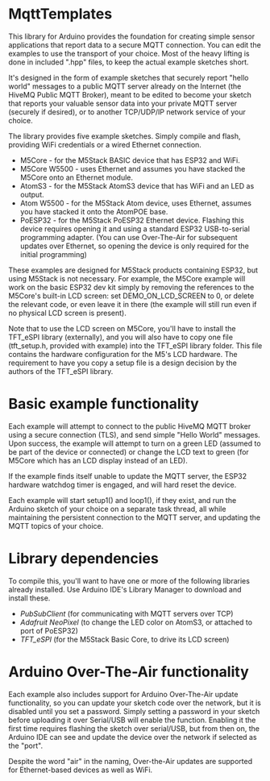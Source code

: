 # MqttTemplates

This library for Arduino provides the foundation for creating simple sensor applications that report
data to a secure MQTT connection.  You can edit the examples to use the transport of your choice.  Most of the
heavy lifting is done in included ".hpp" files, to keep the actual example sketches short.

It's designed in the form of example sketches that securely report "hello world"
messages to a public MQTT server already on the Internet (the HiveMQ Public MQTT Broker), meant
to be edited to become your sketch that reports your valuable
sensor data into your private MQTT server (securely if desired), or to another TCP/UDP/IP network service of your choice.

The library provides five example sketches.  Simply compile and flash, providing WiFi credentials
or a wired Ethernet connection.

* M5Core - for the M5Stack BASIC device that has ESP32 and WiFi.
* M5Core W5500 - uses Ethernet and assumes you have stacked the M5Core onto an Ethernet module.
* AtomS3 - for the M5Stack AtomS3 device that has WiFi and an LED as output.
* Atom W5500 - for the M5Stack Atom device, uses Ethernet, assumes you have stacked it onto the AtomPOE base.
* PoESP32 - for the M5Stack PoESP32 Ethernet device.  Flashing this device requires opening it and
  using a standard ESP32 USB-to-serial programming adapter.  (You can use Over-The-Air for subsequent updates
  over Ethernet, so opening the device is only required for the initial programming)

These examples are designed for M5Stack products containing ESP32, but using M5Stack is not necessary.  For example,
the M5Core example will work on the basic ESP32 dev kit simply by removing the references
to the M5Core's built-in LCD screen: set DEMO_ON_LCD_SCREEN to 0, or delete the relevant code,
or even leave it in there (the example will still run even if no physical LCD screen is present).

Note that to use the LCD screen on M5Core, you'll have to install the TFT_eSPI library (externally),
and you will also have to copy one file (tft_setup.h, provided with example) into the TFT_eSPI library
folder.  This file contains the hardware configuration for the M5's LCD hardware.
The requirement to have you copy a setup file is a design decision by the authors of the TFT_eSPI library.

# Basic example functionality

Each example will attempt to connect to the public HiveMQ MQTT broker using a secure connection
(TLS), and send simple "Hello World" messages.  Upon success, the example will attempt to turn
on a green LED (assumed to be part of the device or connected) or change the LCD text to green
(for M5Core which has an LCD display instead of an LED).

If the example finds itself unable to update the MQTT server, the ESP32 hardware watchdog timer is
engaged, and will hard reset the device.

Each example will start setup1() and loop1(), if they exist, and run the Arduino sketch of your
choice on a separate task thread, all while maintaining the persistent connection to the MQTT
server, and updating the MQTT topics of your choice.

# Library dependencies

To compile this, you'll want to have one or more of the following libraries already installed.
Use Arduino IDE's Library Manager to download and install these.

* *PubSubClient* (for communicating with MQTT servers over TCP)
* *Adafruit NeoPixel* (to change the LED color on AtomS3, or attached to port of PoESP32)
* *TFT_eSPI* (for the M5Stack Basic Core, to drive its LCD screen)

# Arduino Over-The-Air functionality

Each example also includes support for Arduino Over-The-Air update functionality, so you
can update your sketch code over the network, but it is disabled until you set a password.
Simply setting a password in your sketch before uploading it over Serial/USB will enable the function.
Enabling it the first time requires flashing the sketch over serial/USB, but from then
on, the Arduino IDE can see and update the device over the network if selected as the "port".

Despite the word "air" in the naming, Over-the-Air updates are supported for Ethernet-based devices as well as WiFi.
